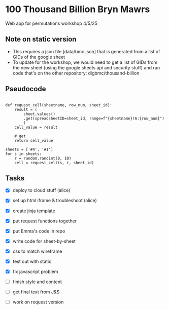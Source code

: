 # 100 Thousand Billion Bryn Mawrs

Web app for permutations workshop 4/5/25

## Note on static version

- This requires a json file [data/bmc.json] that is generated from a list of GIDs of the google sheet
- To update for the workshop, we would need to get a list of GIDs from the new sheet (using the google sheets api and security stuff) and run code that's on the other repository: digbmc/thousand-billion

## Pseudocode 

```{python}

def request_cell(sheetname, row_num, sheet_id):
    result = (
        sheet.values()
        .get(spreadsheetID=sheet_id, range=f"{sheetname}!A:{row_num}")
        )
    cell_value = result

    # get 
    return cell_value

sheets = ['#4', '#1']
for s in sheets:
    r = random.randint(0, 10)
    cell = request_cell(s, r, sheet_id)
```

## Tasks
- [x] deploy to cloud stuff (alice) 
- [x] set up html iframe & troubleshoot (alice)
- [x] create jinja template
- [x] put request functions together
- [x] put Emma's code in repo
- [x] write code for sheet-by-sheet
- [x] css to match wireframe
- [x] test out with static
- [x] fix javascript problem
- [ ] finish style and content
- [ ] get final text from J&S
- [ ] work on request version









